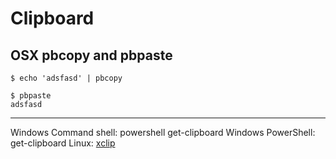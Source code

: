# Clipboard

## OSX pbcopy and pbpaste

```
$ echo 'adsfasd' | pbcopy
```

```
$ pbpaste
adsfasd
```

---

Windows Command shell: powershell get-clipboard
Windows PowerShell: get-clipboard
Linux: [xclip](https://github.com/astrand/xclip)


